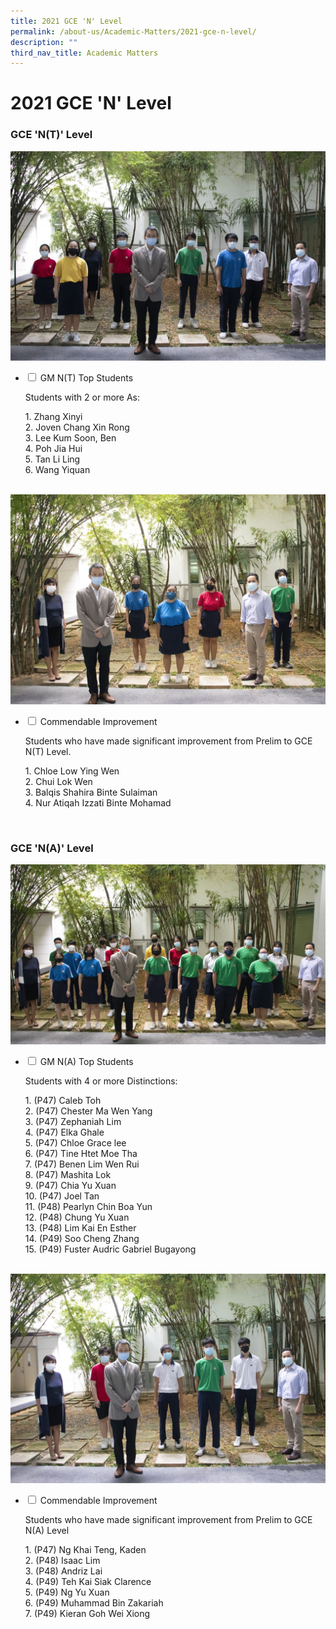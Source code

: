 ```yaml
---
title: 2021 GCE 'N' Level
permalink: /about-us/Academic-Matters/2021-gce-n-level/
description: ""
third_nav_title: Academic Matters
---
```

<h1><b>2021 GCE 'N' Level</b></h1>

<h3>GCE 'N(T)' Level</h3>

<img src="/images/IMG_1525-copy-scaled.jpg">

<ul class="jekyllcodex_accordion">
  <li>
    <input type="checkbox" id="accordion1">
    <label for="accordion1">GM N(T) Top Students</label>
    <div>
			<p>Students with 2 or more As:</p>
      <p>1. Zhang Xinyi<br>2. Joven Chang Xin Rong<br>3. Lee Kum Soon, Ben<br>4. Poh Jia Hui<br>5. Tan Li Ling<br>6. Wang Yiquan</p>
    </div>
	</li>
</ul>
<br>
<img src="/images/IMG_1530-copy-scaled.jpg">
<ul class="jekyllcodex_accordion">
  <li>
    <input type="checkbox" id="accordion2">
    <label for="accordion2">Commendable Improvement</label>
    <div>
			<p>Students who have made significant improvement from Prelim to GCE N(T) Level.</p>
      <p>1. Chloe Low Ying Wen<br>2. Chui Lok Wen<br>3. Balqis Shahira Binte Sulaiman<br>4. Nur Atiqah Izzati Binte Mohamad</p>
    </div>
	</li>
</ul>
<br>
<h3>GCE 'N(A)' Level</h3>
<img src="/images/IMG_1540-copy-scaled.jpg">
<ul class="jekyllcodex_accordion">
  <li>
    <input type="checkbox" id="accordion3">
    <label for="accordion3">GM N(A) Top Students</label>
    <div>
			<p>Students with 4 or more Distinctions:</p>
      <p>1. (P47) Caleb Toh<br>2. (P47) Chester Ma Wen Yang<br>3. (P47) Zephaniah Lim<br>4. (P47) Elka Ghale<br>5. (P47) Chloe Grace lee<br>6. (P47) Tine Htet Moe Tha<br>7. (P47) Benen Lim Wen Rui<br>8. (P47) Mashita Lok<br>9. (P47) Chia Yu Xuan<br>10. (P47) Joel Tan<br>11. (P48) Pearlyn Chin Boa Yun<br>12. (P48) Chung Yu Xuan<br>13. (P48) Lim Kai En Esther<br>14. (P49) Soo Cheng Zhang<br>15. (P49) Fuster Audric Gabriel Bugayong</p>
    </div>
	</li>
</ul>
<br>
<img src="/images/IMG_1536-copy-scaled.jpg">
<ul class="jekyllcodex_accordion">
  <li>
    <input type="checkbox" id="accordion4">
    <label for="accordion4">Commendable Improvement</label>
    <div>
			<p>Students who have made significant improvement from Prelim to GCE N(A) Level</p>
      <p>1. (P47) Ng Khai Teng, Kaden<br>2. (P48) Isaac Lim<br>3. (P48) Andriz Lai<br>4. (P49) Teh Kai Siak Clarence<br>5. (P49) Ng Yu Xuan<br>6. (P49) Muhammad Bin Zakariah<br>7. (P49) Kieran Goh Wei Xiong</p>
    </div>
	</li>
</ul>